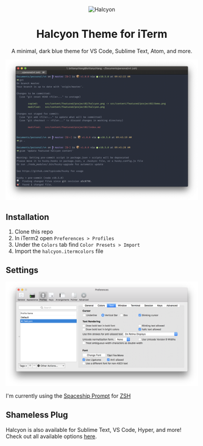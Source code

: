 <p align="center">
  <img alt="Halcyon" src="https://raw.githubusercontent.com/bchiang7/halcyon-vscode/master/images/logo.png" width="100" />
</p>
<h1 align="center">
  Halcyon Theme for iTerm
</h1>
<p align="center">
  A minimal, dark blue theme for VS Code, Sublime Text, Atom, and more.
</p>


![Demo](images/demo.png)

## Installation

1. Clone this repo
1. In iTerm2 open `Preferences > Profiles`
1. Under the `Colors` tab find `Color Presets > Import`
1. Import the `halcyon.itermcolors` file

## Settings

![](images/settings.png)

I'm currently using the [Spaceship Prompt](https://github.com/denysdovhan/spaceship-prompt) for [ZSH](http://zsh.org/)

## Shameless Plug

Halcyon is also available for Sublime Text, VS Code, Hyper, and more! Check out all available options [here](https://halcyon-theme.netlify.com/).

